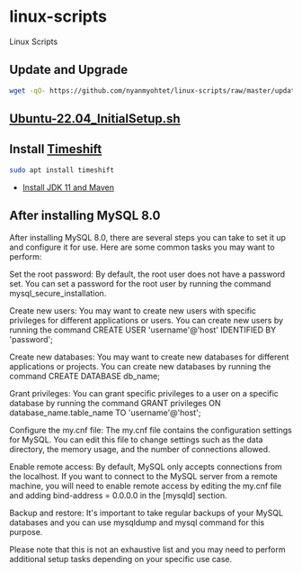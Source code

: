 # linux-scripts
Linux Scripts

## Update and Upgrade

```bash
wget -qO- https://github.com/nyanmyohtet/linux-scripts/raw/master/update_and_upgrade.sh | sh -
```

## [Ubuntu-22.04_InitialSetup.sh](https://gist.github.com/nyanmyohtet/005b4c008124142e5df8f83e6d8bd264)

## Install [Timeshift](https://teejeetech.com/timeshift/)

```sh
sudo apt install timeshift
```

- [Install JDK 11 and Maven](./install_jdk_and_maven.sh)

## After installing MySQL 8.0

After installing MySQL 8.0, there are several steps you can take to set it up and configure it for use. Here are some common tasks you may want to perform:

Set the root password: By default, the root user does not have a password set. You can set a password for the root user by running the command mysql_secure_installation.

Create new users: You may want to create new users with specific privileges for different applications or users. You can create new users by running the command CREATE USER 'username'@'host' IDENTIFIED BY 'password';

Create new databases: You may want to create new databases for different applications or projects. You can create new databases by running the command CREATE DATABASE db_name;

Grant privileges: You can grant specific privileges to a user on a specific database by running the command GRANT privileges ON database_name.table_name TO 'username'@'host';

Configure the my.cnf file: The my.cnf file contains the configuration settings for MySQL. You can edit this file to change settings such as the data directory, the memory usage, and the number of connections allowed.

Enable remote access: By default, MySQL only accepts connections from the localhost. If you want to connect to the MySQL server from a remote machine, you will need to enable remote access by editing the my.cnf file and adding bind-address = 0.0.0.0 in the [mysqld] section.

Backup and restore: It's important to take regular backups of your MySQL databases and you can use mysqldump and mysql command for this purpose.

Please note that this is not an exhaustive list and you may need to perform additional setup tasks depending on your specific use case.
